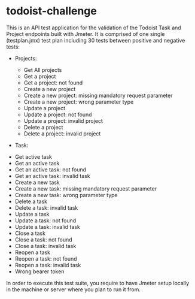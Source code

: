 # todoist-challenge
This is an API test application for the validation of the Todoist Task and Project endpoints built with Jmeter. 
It is comprised of one single (testplan.jmx) test plan including 30 tests between positive and negative tests:

- Projects:
  * Get All projects
  * Get a project
  * Get a project: not found
  * Create a new project
  * Create a new project: missing mandatory request parameter
  * Create a new project: wrong parameter type
  * Update a project
  * Update a project: not found
  * Update a project: invalid project
  * Delete a project
  * Delete a project: invalid project

- Task:
 * Get active task
 * Get an active task
 * Get an active task: not found
 * Get an active task: invalid task
 * Create a new task
 * Create a new task: missing mandatory request parameter
 * Create a new task: wrong parameter type
 * Delete a task
 * Delete a task: invalid task
 * Update a task
 * Update a task: not found
 * Update a task: invalid task
 * Close a task
 * Close a task: not found
 * Close a task: invalid task
 * Reopen a task
 * Reopen a task: not found
 * Reopen a task: invalid task
 * Wrong bearer token

In order to execute this test suite, you require to have Jmeter setup locally in the machine or server where you plan to run it from.
